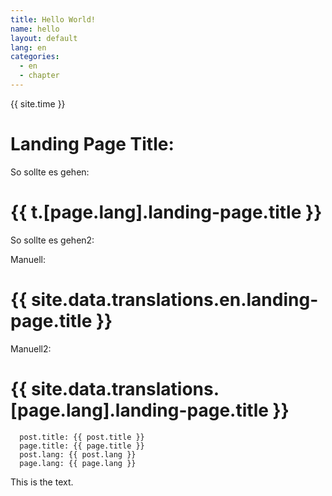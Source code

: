 ```yaml
---
title: Hello World!
name: hello
layout: default
lang: en
categories:
  - en
  - chapter
---
```


{{ site.time }}

<h1>Landing Page Title: </h1>
<p> So sollte es gehen:</p>
<h1>{{ t.[page.lang].landing-page.title }}</h1>
<p> So sollte es gehen2:</p>
<p>Manuell:</p>
<h1>{{ site.data.translations.en.landing-page.title }}</h1>
<p>Manuell2:</p>
<h1>{{ site.data.translations.[page.lang].landing-page.title }}</h1>

      post.title: {{ post.title }}
      page.title: {{ page.title }}
      post.lang: {{ post.lang }}
      page.lang: {{ page.lang }}

This is the text.
